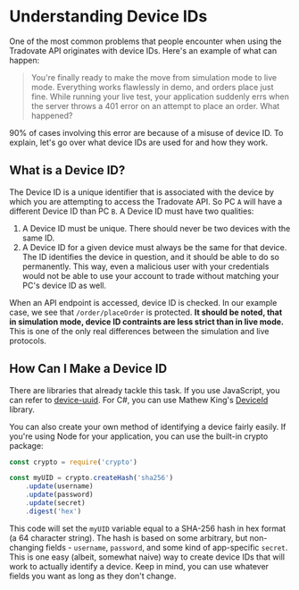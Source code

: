 # Understanding Device IDs

One of the most common problems that people encounter when using the Tradovate API originates with device IDs. Here's an example of what can happen:

> You're finally ready to make the move from simulation mode to live mode. Everything works flawlessly in demo, and orders place just fine. While running your live test, your application suddenly errs when the server throws a 401 error on an attempt to place an order. What happened?

90% of cases involving this error are because of a misuse of device ID. To explain, let's go over what device IDs are used for and how they work.

## What is a Device ID?

The Device ID is a unique identifier that is associated with the device by which you are attempting to access the Tradovate API. So PC `A` will have a different Device ID than PC `B`. A Device ID must have two qualities:

1. A Device ID must be unique. There should never be two devices with the same ID.
2. A Device ID for a given device must always be the same for that device. The ID identifies the device in question, and it should be able to do so permanently. This way, even a malicious user with your credentials would not be able to use your account to trade without matching your PC's device ID as well.

 When an API endpoint is accessed, device ID is checked. In our example case, we see that `/order/placeOrder` is protected. **It should be noted, that in simulation mode, device ID contraints are less strict than in live mode.** This is one of the only real differences between the simulation and live protocols.

 ## How Can I Make a Device ID

There are libraries that already tackle this task. If you use JavaScript, you can refer to [device-uuid](https://www.npmjs.com/package/device-uuid). For C#, you can use Mathew King's [DeviceId](https://github.com/MatthewKing/DeviceId) library. 

You can also create your own method of identifying a device fairly easily. If you're using Node for your application, you can use the built-in crypto package:

```js
const crypto = require('crypto')

const myUID = crypto.createHash('sha256')
    .update(username)
    .update(password)
    .update(secret)
    .digest('hex')
```

This code will set the `myUID` variable equal to a SHA-256 hash in hex format (a 64 character string). The hash is based on some arbitrary, but non-changing fields - `username`, `password`, and some kind of app-specific `secret`. This is one easy (albeit, somewhat naive) way to create device IDs that will work to actually identify a device. Keep in mind, you can use whatever fields you want as long as they don't change.